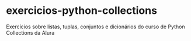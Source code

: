 # exercicios-python-collections
 Exercícios sobre listas, tuplas, conjuntos e dicionários do curso de Python Collections da Alura
